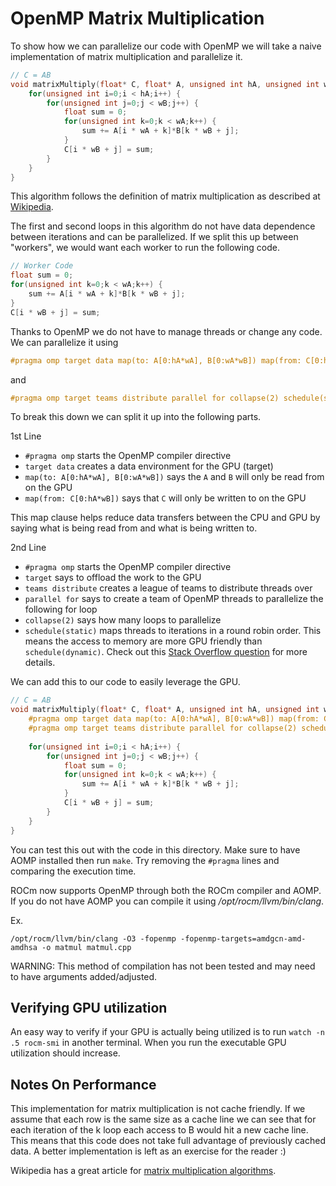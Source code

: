 # OpenMP Matrix Multiplication

To show how we can parallelize our code with OpenMP we will take a naive implementation of matrix multiplication and parallelize it.

```c++
// C = AB
void matrixMultiply(float* C, float* A, unsigned int hA, unsigned int wA, float*B, unsigned int wB) {
    for(unsigned int i=0;i < hA;i++) {
        for(unsigned int j=0;j < wB;j++) {
            float sum = 0;
            for(unsigned int k=0;k < wA;k++) {
                sum += A[i * wA + k]*B[k * wB + j];
            }
            C[i * wB + j] = sum;
        }
    }
}
```

This algorithm follows the definition of matrix multiplication as described at [Wikipedia](https://en.wikipedia.org/wiki/Matrix_multiplication_algorithm#Iterative_algorithm).

The first and second loops in this algorithm do not have data dependence between iterations and can be parallelized. If we split this up between "workers", we would want each worker to run the following code.

```c++
// Worker Code
float sum = 0;
for(unsigned int k=0;k < wA;k++) {
    sum += A[i * wA + k]*B[k * wB + j];
}
C[i * wB + j] = sum;
```

Thanks to OpenMP we do not have to manage threads or change any code. We can parallelize it using

```c++
#pragma omp target data map(to: A[0:hA*wA], B[0:wA*wB]) map(from: C[0:hA*wB])
```

and

```c++
#pragma omp target teams distribute parallel for collapse(2) schedule(static)
```

To break this down we can split it up into the following parts.

1st Line
 - `#pragma omp` starts the OpenMP compiler directive
 - `target data` creates a data environment for the GPU (target)
 - `map(to: A[0:hA*wA], B[0:wA*wB])` says the `A` and `B` will only be read from on the GPU
 - `map(from: C[0:hA*wB])` says that `C` will only be written to on the GPU

 This map clause helps reduce data transfers between the CPU and GPU by saying what is being read from and what is being written to.

2nd Line
 - `#pragma omp` starts the OpenMP compiler directive
 - `target` says to offload the work to the GPU
 - `teams distribute` creates a league of teams to distribute threads over
 - `parallel for` says to create a team of OpenMP threads to parallelize the following for loop
 - `collapse(2)` says how many loops to parallelize
 - `schedule(static)` maps threads to iterations in a round robin order. This means the access to memory are more GPU friendly than `schedule(dynamic)`. Check out this [Stack Overflow question](https://stackoverflow.com/questions/10850155/whats-the-difference-between-static-and-dynamic-schedule-in-openmp) for more details.

We can add this to our code to easily leverage the GPU.

```c++
// C = AB
void matrixMultiply(float* C, float* A, unsigned int hA, unsigned int wA, float*B, unsigned int wB) {
    #pragma omp target data map(to: A[0:hA*wA], B[0:wA*wB]) map(from: C[0:hA*wB])
    #pragma omp target teams distribute parallel for collapse(2) schedule(static)
    
    for(unsigned int i=0;i < hA;i++) {
        for(unsigned int j=0;j < wB;j++) {
            float sum = 0;
            for(unsigned int k=0;k < wA;k++) {
                sum += A[i * wA + k]*B[k * wB + j];
            }
            C[i * wB + j] = sum;
        }
    }
}
```

You can test this out with the code in this directory. Make sure to have AOMP installed then run `make`. Try removing the `#pragma` lines and comparing the execution time.

ROCm now supports OpenMP through both the ROCm compiler and AOMP. If you do not have AOMP you can compile it using */opt/rocm/llvm/bin/clang*.

Ex.
```
/opt/rocm/llvm/bin/clang -O3 -fopenmp -fopenmp-targets=amdgcn-amd-amdhsa -o matmul matmul.cpp
```
WARNING: This method of compilation has not been tested and may need to have arguments added/adjusted.

## Verifying GPU utilization

An easy way to verify if your GPU is actually being utilized is to run `watch -n .5 rocm-smi` in another terminal. When you run the executable GPU utilization should increase.

## Notes On Performance
This implementation for matrix multiplication is not cache friendly. If we assume that each row is the same size as a cache line we can see that for each iteration of the k loop each access to B would hit a new cache line. This means that this code does not take full advantage of previously cached data. A better implementation is left as an exercise for the reader :)

Wikipedia has a great article for [matrix multiplication algorithms](https://en.wikipedia.org/wiki/Matrix_multiplication_algorithm#Cache_behavior).
